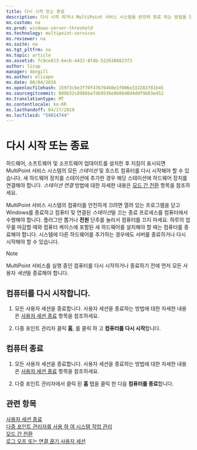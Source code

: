 ```yaml
---
title: 다시 시작 또는 종료
description: 다시 시작 하거나 MultiPoint 서비스 시스템을 완전히 종료 하는 방법을 알아봅니다
ms.custom: na
ms.prod: windows-server-threshold
ms.technology: multipoint-services
ms.reviewer: na
ms.suite: na
ms.tgt_pltfrm: na
ms.topic: article
ms.assetid: fc9ce813-6ecb-4422-8f4b-5226386823f3
author: lizap
manager: dongill
ms.author: elizapo
ms.date: 08/04/2016
ms.openlocfilehash: 159f3cbe3f70f47676460e1f006e332281f81b45
ms.sourcegitcommit: 0d0b32c8986ba7db9536e0b8648d4ddf9b03e452
ms.translationtype: MT
ms.contentlocale: ko-KR
ms.lasthandoff: 04/17/2019
ms.locfileid: "59814744"
---
```

# <a name="restart-or-shut-down"></a>다시 시작 또는 종료
하드웨어, 소프트웨어 및 소프트웨어 업데이트를 설치한 후 지침이 표시되면 MultiPoint 서비스 시스템의 모든 *스테이션* 및 호스트 컴퓨터를 다시 시작해야 할 수 있습니다. 새 하드웨어 장치를 스테이션에 추가한 경우 해당 스테이션에 하드웨어 장치를 연결해야 합니다. *스테이션 연결* 방법에 대한 자세한 내용은 [모드 간 전환](Switch-Between-Modes.md) 항목을 참조하세요.  
  
MultiPoint 서비스 시스템의 컴퓨터를 안전하게 끄려면 열려 있는 프로그램을 닫고 Windows를 종료하고 컴퓨터 및 연결된 *스테이션*을 끄는 종료 프로세스를 컴퓨터에서 수행해야 합니다. 플러그만 뽑거나 **전원** 단추를 눌러서 컴퓨터를 끄지 마세요. 하루의 업무를 마감할 때와 컴퓨터 케이스에 포함된 새 하드웨어를 설치해야 할 때는 컴퓨터를 종료해야 합니다.  시스템에 다른 하드웨어를 추가하는 경우에도 서버를 종료하거나 다시 시작해야 할 수 있습니다.  
  
> [!NOTE]  
> MultiPoint 서비스를 실행 중인 컴퓨터를 다시 시작하거나 종료하기 전에 먼저 모든 사용자 *세션*을 종료해야 합니다.  
  
## <a name="restart-the-computer"></a>컴퓨터를 다시 시작합니다.  
  
1.  모든 사용자 세션을 종료합니다. 사용자 세션을 종료하는 방법에 대한 자세한 내용은 [사용자 세션 종료](End-a-User-Session.md) 항목을 참조하세요.  
  
2.  다중 포인트 관리자 클릭 **홈**, 를 클릭 하 고 **컴퓨터를 다시 시작**합니다.  
  
## <a name="shut-down-the-computer"></a>컴퓨터 종료  
  
1.  모든 사용자 세션을 종료합니다. 사용자 세션을 종료하는 방법에 대한 자세한 내용은 [사용자 세션 종료](End-a-User-Session.md) 항목을 참조하세요.  
  
2.  다중 포인트 관리자에서 클릭 된 **홈** 탭을 클릭 한 다음 **컴퓨터를 종료**합니다.  
  
## <a name="see-also"></a>관련 항목  
[사용자 세션 종료](End-a-User-Session.md)  
[다중 포인트 관리자를 사용 하 여 시스템 작업 관리](Manage-System-Tasks-Using-MultiPoint-Manager.md)  
[모드 간 전환](Switch-Between-Modes.md)  
[로그 오프 또는 연결 끊기 사용자 세션](Log-off-or-Disconnect-User-Sessions.md)